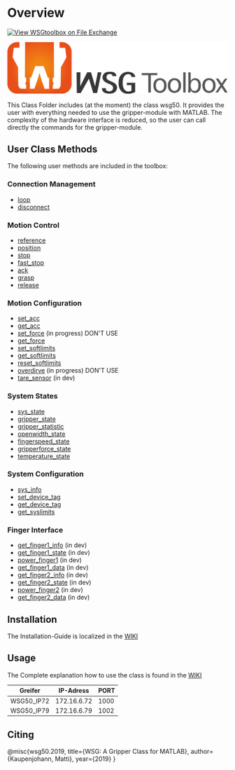 # Overview
[![View WSGtoolbox on File Exchange](https://www.mathworks.com/matlabcentral/images/matlab-file-exchange.svg)](https://de.mathworks.com/matlabcentral/fileexchange/89112-wsgtoolbox)

![word-and-design-mark-logo](/logo/wsg-toolbox_word_and_design_mark.png)

This Class Folder includes (at the moment) the class wsg50. It provides the  user with everything needed to use the gripper-module with MATLAB. The complexity of the hardware interface is reduced, so the user can call directly the commands for the gripper-module.

## User Class Methods

The following user methods are included in the toolbox:

### Connection Management

* [loop](https://git.lit.fh-dortmund.de/rvc/weiss_tools/wsg50/wikis/home/wsg50/loop)
* [disconnect](https://git.lit.fh-dortmund.de/rvc/weiss_tools/wsg50/wikis/home/wsg50/disconnect)

### Motion Control

* [reference](https://git.lit.fh-dortmund.de/rvc/weiss_tools/wsg50/wikis/home/wsg50/reference)
* [position](https://git.lit.fh-dortmund.de/rvc/weiss_tools/wsg50/wikis/home/wsg50/position)
* [stop](https://git.lit.fh-dortmund.de/rvc/weiss_tools/wsg50/wikis/home/wsg50/stop)
* [fast_stop](https://git.lit.fh-dortmund.de/rvc/weiss_tools/wsg50/wikis/home/wsg50/fast_stop)
* [ack](https://git.lit.fh-dortmund.de/rvc/weiss_tools/wsg50/wikis/home/wsg50/ack)
* [grasp](https://git.lit.fh-dortmund.de/rvc/weiss_tools/wsg50/wikis/home/wsg50/grasp)
* [release](https://git.lit.fh-dortmund.de/rvc/weiss_tools/wsg50/wikis/home/wsg50/release)

### Motion Configuration

* [set_acc](https://git.lit.fh-dortmund.de/rvc/weiss_tools/wsg50/wikis/home/wsg50/set_acc)
* [get_acc](https://git.lit.fh-dortmund.de/rvc/weiss_tools/wsg50/wikis/home/wsg50/get_acc)
* [set_force](https://git.lit.fh-dortmund.de/rvc/weiss_tools/wsg50/wikis/home/wsg50/set_force) (in progress) DON'T USE
* [get_force](https://git.lit.fh-dortmund.de/rvc/weiss_tools/wsg50/wikis/home/wsg50/get_force)
* [set_softlimits](https://git.lit.fh-dortmund.de/rvc/weiss_tools/wsg50/wikis/home/wsg50/set_softlimits)
* [get_softlimits](https://git.lit.fh-dortmund.de/rvc/weiss_tools/wsg50/wikis/home/wsg50/get_softlimits)
* [reset_softlimits](https://git.lit.fh-dortmund.de/rvc/weiss_tools/wsg50/wikis/home/wsg50/reset_softlimits)
* [overdirve](https://git.lit.fh-dortmund.de/rvc/weiss_tools/wsg50/wikis/home/wsg50/overdrive) (in progress) DON'T USE
* [tare_sensor](https://git.lit.fh-dortmund.de/rvc/weiss_tools/wsg50/wikis/home/wsg50/tare_sensor) (in dev)

### System States

* [sys_state](https://git.lit.fh-dortmund.de/rvc/weiss_tools/wsg50/wikis/home/wsg50/sys_state)
* [gripper_state](https://git.lit.fh-dortmund.de/rvc/weiss_tools/wsg50/wikis/home/wsg50/gripper_state)
* [gripper_statistic](https://git.lit.fh-dortmund.de/rvc/weiss_tools/wsg50/wikis/home/wsg50/gripper_statistic)
* [openwidth_state](https://git.lit.fh-dortmund.de/rvc/weiss_tools/wsg50/wikis/home/wsg50/openwidth_state)
* [fingerspeed_state](https://git.lit.fh-dortmund.de/rvc/weiss_tools/wsg50/wikis/home/wsg50/fingerspeed_state)
* [gripperforce_state](https://git.lit.fh-dortmund.de/rvc/weiss_tools/wsg50/wikis/home/wsg50/gripperforce_state)
* [temperature_state](https://git.lit.fh-dortmund.de/rvc/weiss_tools/wsg50/wikis/home/wsg50/temperature_state)

### System Configuration

* [sys_info](https://git.lit.fh-dortmund.de/rvc/weiss_tools/wsg50/wikis/home/wsg50/sys_info)
* [set_device_tag](https://git.lit.fh-dortmund.de/rvc/weiss_tools/wsg50/wikis/home/wsg50/set_device_tag)
* [get_device_tag](https://git.lit.fh-dortmund.de/rvc/weiss_tools/wsg50/wikis/home/wsg50/get_device_tag)
* [get_syslimits](https://git.lit.fh-dortmund.de/rvc/weiss_tools/wsg50/wikis/home/wsg50/get_syslimits)

### Finger Interface

* [get_finger1_info](https://git.lit.fh-dortmund.de/rvc/weiss_tools/wsg50/wikis/home/wsg50/get_finger1_info) (in dev)
* [get_finger1_state](https://git.lit.fh-dortmund.de/rvc/weiss_tools/wsg50/wikis/home/wsg50/get_finger1_state) (in dev)
* [power_finger1](https://git.lit.fh-dortmund.de/rvc/weiss_tools/wsg50/wikis/home/wsg50/power_finger1) (in dev)
* [get_finger1_data](https://git.lit.fh-dortmund.de/rvc/weiss_tools/wsg50/wikis/home/wsg50/get_finger1_data) (in dev)
* [get_finger2_info](https://git.lit.fh-dortmund.de/rvc/weiss_tools/wsg50/wikis/home/wsg50/get_finger2_info) (in dev)
* [get_finger2_state](https://git.lit.fh-dortmund.de/rvc/weiss_tools/wsg50/wikis/home/wsg50/get_finger2_state) (in dev)
* [power_finger2](https://git.lit.fh-dortmund.de/rvc/weiss_tools/wsg50/wikis/home/wsg50/power_finger2) (in dev)
* [get_finger2_data](https://git.lit.fh-dortmund.de/rvc/weiss_tools/wsg50/wikis/home/wsg50/get_finger2_data) (in dev)

## Installation

The Installation-Guide is localized in the [WIKI](https://git.lit.fh-dortmund.de/rvc/weiss_tools/wsg50/wikis/home)

## Usage

The Complete explanation how to use the class is found in the [WIKI](https://git.lit.fh-dortmund.de/rvc/weiss_tools/wsg50/wikis/home/usage)

Greifer     | IP-Adress     | PORT
--------    | --------      | --------
WSG50_IP72  | 172.16.6.72   | 1000
WSG50_IP79  | 172.16.6.79   | 1002

## Citing

@misc{wsg50.2019, title={WSG: A Gripper Class for MATLAB}, author={Kaupenjohann, Matti}, year={2019} }
